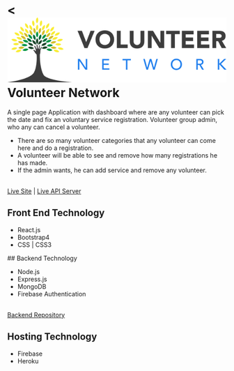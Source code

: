 < <img src="./src/logos/Group 1329.png"/>
Volunteer Network
======= 

A single page Application with dashboard where are any volunteer can pick the date and fix an voluntary service registration. Volunteer group admin, who any can cancel a volunteer.
* There are so many volunteer categories that any volunteer can come here and do a registration.
* A volunteer will be able to see and remove how many registrations he has made.
* If the admin wants, he can add service and remove any volunteer.
<br/>
<a href="https://volunteer-assig.firebaseapp.com/">Live Site</a> | 
<a href="https://peaceful-beach-73677.herokuapp.com/">Live API Server</a> 

## Front End Technology
<ul>
    <li>React.js</li>
    <li>Bootstrap4</li>
    <li>CSS | CSS3</li>
</ul>
## Backend Technology
<ul>
    <li>Node.js</li>
    <li>Express.js</li>
    <li>MongoDB</li>
    <li>Firebase Authentication</li>
</ul>
<br/>
<a href="https://github.com/abuhorainhero/volunteer-server">Backend Repository</a>

## Hosting Technology
<ul>
    <li>Firebase</li>
    <li>Heroku</li>
</ul>